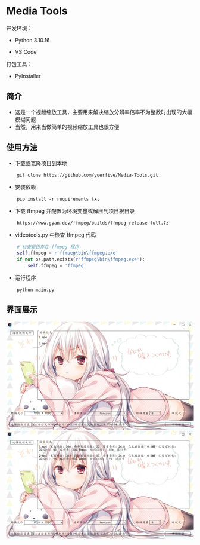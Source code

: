 Media Tools
===========

开发环境：

- Python 3.10.16

- VS Code

打包工具：

- PyInstaller

## 简介

- 这是一个视频缩放工具，主要用来解决缩放分辨率倍率不为整数时出现的大幅模糊问题
- 当然，用来当做简单的视频缩放工具也很方便

## 使用方法

- 下载或克隆项目到本地

```
    git clone https://github.com/yuerfive/Media-Tools.git
```

- 安装依赖

```
    pip install -r requirements.txt
```

- 下载 ffmpeg 并配置为环境变量或解压到项目根目录

```
    https://www.gyan.dev/ffmpeg/builds/ffmpeg-release-full.7z
```

- videotools.py 中检查 ffmpeg 代码

```python
    # 检查是否存在 ffmpeg 程序
    self.ffmpeg = r'ffmpeg\bin\ffmpeg.exe'
    if not os.path.exists(r'ffmpeg\bin\ffmpeg.exe'):
        self.ffmpeg = 'ffmpeg'
```

- 运行程序

```
    python main.py
```

## 界面展示

![](README.assets/1.png)
![](README.assets/2.png)